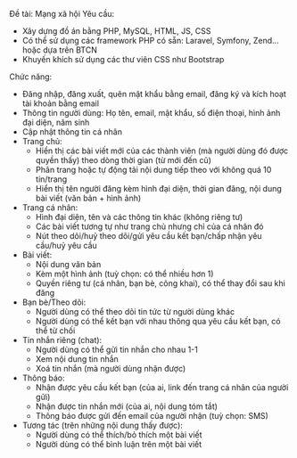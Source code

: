 Đề tài: Mạng xã hội
Yêu cầu:
- Xây dựng đồ án bằng PHP, MySQL, HTML, JS, CSS
- Có thể sử dụng các framework PHP có sẵn: Laravel, Symfony, Zend... hoặc dựa trên BTCN
- Khuyến khích sử dụng các thư viên CSS như Bootstrap

Chức năng:
- Đăng nhập, đăng xuất, quên mật khẩu bằng email, đăng ký và kích hoạt tài khoản bằng email
- Thông tin người dùng: Họ tên, email, mật khẩu, số điện thoại, hình ảnh đại diện, năm sinh
- Cập nhật thông tin cá nhân
- Trang chủ:
  + Hiển thị các bài viết mới của các thành viên (mà người dùng đó được quyền thấy) theo dòng thời gian (từ mới đến cũ)
  + Phân trang hoặc tự động tải nội dung tiếp theo với không quá 10 tin/trang
  + Hiển thị tên người đăng kèm hình đại diện, thời gian đăng, nội dung bài viết (văn bản + hình ảnh)
- Trang cá nhân:
  + Hình đại diện, tên và các thông tin khác (không riêng tư)
  + Các bài viết tương tự như trang chủ nhưng chỉ của cá nhân đó
  + Nút theo dõi/huỷ theo dõi/gửi yêu cầu kết bạn/chấp nhận yêu cầu/huỷ yêu cầu
- Bài viết:
  + Nội dung văn bản
  + Kèm một hình ảnh (tuỳ chọn: có thể nhiều hơn 1)
  + Quyền riêng tư (cá nhân, bạn bè, công khai), có thể thay đổi sau khi đăng
- Bạn bè/Theo dõi:
  + Người dùng có thể theo dõi tin tức từ người dùng khác
  + Người dùng có thể kết bạn với nhau thông qua yêu cầu kết bạn, có thể từ chối
- Tin nhắn riêng (chat):
  + Người dùng có thể gửi tin nhắn cho nhau 1-1
  + Xem nội dung tin nhắn
  + Xoá tin nhắn (mà người dùng nhận được)
- Thông báo:
  + Nhận được yêu cầu kết bạn (của ai, link đến trang cá nhân của người gửi)
  + Nhận được tin nhắn mới (của ai, nội dung tóm tắt)
  + Thông báo được gửi đến email của người nhận (tuỳ chọn: SMS)
- Tương tác (trên những nội dung thấy được):
  + Người dùng có thể thích/bỏ thích một bài viết
  + Người dùng có thể bình luận trên một bài viết
